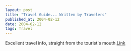 ```yaml
---
layout: post
title: "Travel Guide... Written by Travelers"
published_at: 2004-02-12
date: 2004-02-12
tags: Travel
---
```


Excellent travel info, straight from the tourist's mouth.[Link](http://www.world66.com/)  